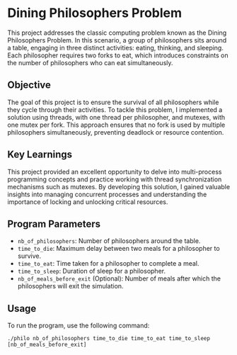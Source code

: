 # Dining Philosophers Problem

This project addresses the classic computing problem known as the Dining Philosophers Problem. In this scenario, a group of philosophers sits around a table, engaging in three distinct activities: eating, thinking, and sleeping. Each philosopher requires two forks to eat, which introduces constraints on the number of philosophers who can eat simultaneously.

## Objective
The goal of this project is to ensure the survival of all philosophers while they cycle through their activities. To tackle this problem, I implemented a solution using threads, with one thread per philosopher, and mutexes, with one mutex per fork. This approach ensures that no fork is used by multiple philosophers simultaneously, preventing deadlock or resource contention.

## Key Learnings
This project provided an excellent opportunity to delve into multi-process programming concepts and practice working with thread synchronization mechanisms such as mutexes. By developing this solution, I gained valuable insights into managing concurrent processes and understanding the importance of locking and unlocking critical resources.

## Program Parameters
- `nb_of_philosophers`: Number of philosophers around the table.
- `time_to_die`: Maximum delay between two meals for a philosopher to survive.
- `time_to_eat`: Time taken for a philosopher to complete a meal.
- `time_to_sleep`: Duration of sleep for a philosopher.
- `nb_of_meals_before_exit` (Optional): Number of meals after which the philosophers will exit the simulation.

## Usage
To run the program, use the following command:
```
./philo nb_of_philosophers time_to_die time_to_eat time_to_sleep [nb_of_meals_before_exit]
```
